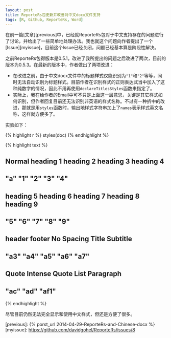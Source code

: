 ```yaml
---
layout: post
title: ReporteRs包更新并改善对中文docx文件支持
tags: [R, Github, ReporteRs, Word]
---
```


在前一篇[文章][previous]中，已经就ReporteRs包对于中文支持存在的问题进行了讨论，并给出了一些简单地处理办法。我也就这个问题向作者提出了一个[Issue][myissue]，目前这个Issue已经关闭，问题已经基本算是阶段性解决。

之前ReporteRs包得版本是0.5.1，改进了我所提出的问题之后改进了两次，目前的版本为0.5.3。在最新的版本中，作者做出了两项改进：

- 在改进之前，由于中文docx文件中的标题样式仅能识别为`"1"`和`"2"`等等，同时无法自动识别为标题样式。目前作者在识别样式的正则表达式当中加入了这种纯数字的情况，因此不用再使用`declareTitlesStyles`函数来指定了。
- 实际上，我在给作者的Email中可不只是上面这一层意思，关键是其它样式如何识别，但作者回复目前还无法识别非英语的样式名称。不过有一种折中的改进，那就是用`styles`函数时，输出地样式字符串加上了`names`表示样式英文名称，这样就方便多了。

实验如下：





{% highlight r %}
styles(doc)
{% endhighlight %}



{% highlight text %}
##         Normal      heading 1      heading 2      heading 3      heading 4 
##            "a"            "1"            "2"            "3"            "4" 
##      heading 5      heading 6      heading 7      heading 8      heading 9 
##            "5"            "6"            "7"            "8"            "9" 
##         header         footer     No Spacing          Title       Subtitle 
##           "a3"           "a4"           "a5"           "a6"           "a7" 
##          Quote  Intense Quote List Paragraph 
##           "ac"           "ad"          "af1"
{% endhighlight %}


尽管目前仍然无法完全显示和使用中文样式，但还是方便了很多。

[previous]: {% porst_url 2014-04-29-ReporteRs-and-Chinese-docx %}
[myissue]: https://github.com/davidgohel/ReporteRs/issues/8
